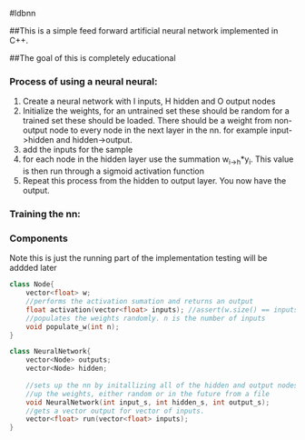 #ldbnn

##This is a simple feed forward artificial neural network implemented in C++.

##The goal of this is completely educational


### Process of using a neural neural:
1. Create a neural network with I inputs, H hidden and O output nodes
2. Initialize the weights, for an untrained set these should be random for a 
trained set these should be loaded. There should be a weight from non-output 
node to every node in the next layer in the nn. for example input->hidden and
hidden->output.
3. add the inputs for the sample
4. for each node in the hidden layer use the summation 
w<sub>i->h</sub>*y<sub>i</sub>. This value is then run through a sigmoid 
activation function
5. Repeat this process from the hidden to output layer. You now have the 
output.

### Training the nn:


### Components

Note this is just the running part of the implementation testing will be addded later

```c++
class Node{
	vector<float> w;
	//performs the activation sumation and returns an output
	float activation(vector<float> inputs); //assert(w.size() == inputs.size());
	//populates the weights randomly. n is the number of inputs
	void populate_w(int n); 
}

class NeuralNetwork{
	vector<Node> outputs;
	vector<Node> hidden;
	
	//sets up the nn by initallizing all of the hidden and output nodes, also sets
	//up the weights, either random or in the future from a file
	void NeuralNetwork(int input_s, int hidden_s, int output_s);
	//gets a vector output for vector of inputs.
	vector<float> run(vector<float> inputs); 
}


```
